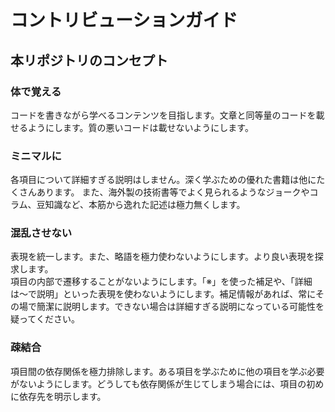 # コントリビューションガイド

## 本リポジトリのコンセプト

### 体で覚える

コードを書きながら学べるコンテンツを目指します。文章と同等量のコードを載せるようにします。質の悪いコードは載せないようにします。

### ミニマルに

各項目について詳細すぎる説明はしません。深く学ぶための優れた書籍は他にたくさんあります。
また、海外製の技術書等でよく見られるようなジョークやコラム、豆知識など、本筋から逸れた記述は極力無くします。

### 混乱させない

表現を統一します。また、略語を極力使わないようにします。より良い表現を探求します。  
項目の内部で遷移することがないようにします。「※」を使った補足や、「詳細は〜で説明」といった表現を使わないようにします。補足情報があれば、常にその場で簡潔に説明します。できない場合は詳細すぎる説明になっている可能性を疑ってください。

### 疎結合

項目間の依存関係を極力排除します。ある項目を学ぶために他の項目を学ぶ必要がないようにします。どうしても依存関係が生じてしまう場合には、項目の初めに依存先を明示します。
